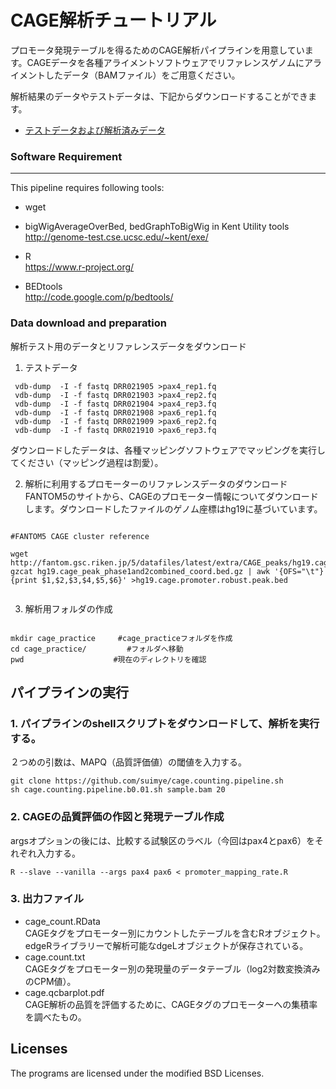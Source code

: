 CAGE解析チュートリアル
====

プロモータ発現テーブルを得るためのCAGE解析パイプラインを用意しています。CAGEデータを各種アライメントソフトウェアでリファレンスゲノムにアライメントしたデータ（BAMファイル）をご用意ください。　　

解析結果のデータやテストデータは、下記からダウンロードすることができます。

- [テストデータおよび解析済みデータ](https://drive.google.com/open?id=1UVryalUW7gGuNLC-rsnVR1ayZCkOqhI1)




### Software Requirement   
---    
This pipeline requires following tools:  

- wget  
	
- bigWigAverageOverBed, bedGraphToBigWig in Kent Utility tools  
	http://genome-test.cse.ucsc.edu/~kent/exe/
- R  
	https://www.r-project.org/
- BEDtools  
	http://code.google.com/p/bedtools/ 
	
### Data download and preparation

解析テスト用のデータとリファレンスデータをダウンロード    


1. テストデータ  

```  
 vdb-dump  -I -f fastq DRR021905 >pax4_rep1.fq
 vdb-dump  -I -f fastq DRR021903 >pax4_rep2.fq
 vdb-dump  -I -f fastq DRR021904 >pax4_rep3.fq
 vdb-dump  -I -f fastq DRR021908 >pax6_rep1.fq
 vdb-dump  -I -f fastq DRR021909 >pax6_rep2.fq
 vdb-dump  -I -f fastq DRR021910 >pax6_rep3.fq

```  

ダウンロードしたデータは、各種マッピングソフトウェアでマッピングを実行してください（マッピング過程は割愛）。


2. 解析に利用するプロモーターのリファレンスデータのダウンロード
FANTOM5のサイトから、CAGEのプロモーター情報についてダウンロードします。ダウンロードしたファイルのゲノム座標はhg19に基づいています。

```  

#FANTOM5 CAGE cluster reference

wget http://fantom.gsc.riken.jp/5/datafiles/latest/extra/CAGE_peaks/hg19.cage_peak_phase1and2combined_coord.bed.gz
gzcat hg19.cage_peak_phase1and2combined_coord.bed.gz | awk '{OFS="\t"}{print $1,$2,$3,$4,$5,$6}' >hg19.cage.promoter.robust.peak.bed


```  

  
3. 解析用フォルダの作成  

```

mkdir cage_practice     #cage_practiceフォルダを作成
cd cage_practice/         #フォルダへ移動
pwd          　　　　　　#現在のディレクトリを確認

```


## パイプラインの実行  

### 1. パイプラインのshellスクリプトをダウンロードして、解析を実行する。
２つめの引数は、MAPQ（品質評価値）の閾値を入力する。
```
git clone https://github.com/suimye/cage.counting.pipeline.sh   
sh cage.counting.pipeline.b0.01.sh sample.bam 20
```

### 2. CAGEの品質評価の作図と発現テーブル作成  
argsオプションの後には、比較する試験区のラベル（今回はpax4とpax6）をそれぞれ入力する。

```
R --slave --vanilla --args pax4 pax6 < promoter_mapping_rate.R
```




### 3. 出力ファイル

- cage_count.RData  
CAGEタグをプロモーター別にカウントしたテーブルを含むRオブジェクト。edgeRライブラリーで解析可能なdgeLオブジェクトが保存されている。  
- cage.count.txt  
CAGEタグをプロモーター別の発現量のデータテーブル（log2対数変換済みのCPM値）。    
- cage.qcbarplot.pdf  
CAGE解析の品質を評価するために、CAGEタグのプロモーターへの集積率を調べたもの。  



Licenses
--------
The programs are licensed under the modified BSD Licenses. 
